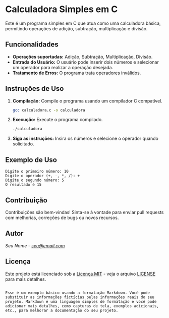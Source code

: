 
# Calculadora Simples em C

Este é um programa simples em C que atua como uma calculadora básica, permitindo operações de adição, subtração, multiplicação e divisão.

## Funcionalidades

- **Operações suportadas:** Adição, Subtração, Multiplicação, Divisão.
- **Entrada do Usuário:** O usuário pode inserir dois números e selecionar um operador para realizar a operação desejada.
- **Tratamento de Erros:** O programa trata operadores inválidos.

## Instruções de Uso

1. **Compilação:** Compile o programa usando um compilador C compatível.
   ```bash
   gcc calculadora.c -o calculadora
   ```

2. **Execução:** Execute o programa compilado.
   ```bash
   ./calculadora
   ```

3. **Siga as instruções:** Insira os números e selecione o operador quando solicitado.

## Exemplo de Uso

```
Digite o primeiro número: 10
Digite o operador (+, -, *, /): +
Digite o segundo número: 5
O resultado é 15
```

## Contribuição

Contribuições são bem-vindas! Sinta-se à vontade para enviar pull requests com melhorias, correções de bugs ou novos recursos.

## Autor

*Seu Nome* - *seu@email.com*

## Licença

Este projeto está licenciado sob a [Licença MIT](https://opensource.org/licenses/MIT) - veja o arquivo [LICENSE](LICENSE) para mais detalhes.
```

Esse é um exemplo básico usando a formatação Markdown. Você pode substituir as informações fictícias pelas informações reais do seu projeto. Markdown é uma linguagem simples de formatação e você pode adicionar mais detalhes, como capturas de tela, exemplos adicionais, etc., para melhorar a documentação do seu projeto.
